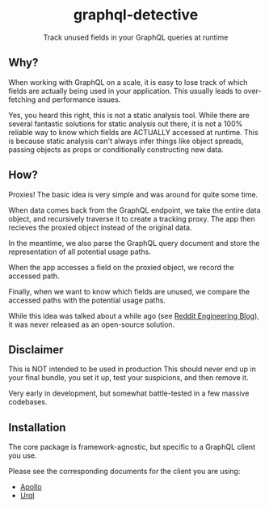 <h1 align="center">graphql-detective</h1>

<p align="center">Track unused fields in your GraphQL queries at runtime</p>

## Why?

When working with GraphQL on a scale, it is easy to lose track of which fields are actually being used in your application. This usually leads to over-fetching and performance issues. 


Yes, you heard this right, this is not a static analysis tool. While there are several fantastic solutions for static analysis out there, it is not a 100% reliable way to know which fields are ACTUALLY accessed at runtime. This is because static analysis can't always infer things like object spreads, passing objects as props or conditionally constructing new data.

## How?

Proxies! The basic idea is very simple and was around for quite some time.

When data comes back from the GraphQL endpoint, we take the entire data object, and recursively traverse it to create a tracking proxy. The app then recieves the proxied object instead of the original data.

In the meantime, we also parse the GraphQL query document and store the representation of all potential usage paths.

When the app accesses a field on the proxied object, we record the accessed path.

Finally, when we want to know which fields are unused, we compare the accessed paths with the potential usage paths.

While this idea was talked about a while ago (see [Reddit Engineering Blog](https://www.reddit.com/r/RedditEng/comments/x0rasj/identifying_unused_fields_in_graphql/)), it was never released as an open-source solution.

## Disclaimer

This is NOT intended to be used in production This should never end up in your final bundle, you set it up, test your suspicions, and then remove it. 

Very early in development, but somewhat battle-tested in a few massive codebases.

## Installation

The core package is framework-agnostic, but specific to a GraphQL client you use.

Please see the corresponding documents for the client you are using:

- [Apollo](./lib/apollo/README.md)
- [Urql](./lib/urql/README.md)